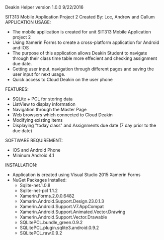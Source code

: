 Deakin Helper version 1.0.0 9/22/2016

SIT313 Mobile Application Project 2 Created By: Loc, Andrew and Callum
APPLICATION USAGE:
- The mobile application is created for unit SIT313 Mobile Application project 2 
- Using Xamerin Forms to create a cross-platform application for Android and IOS   
- The purpose of this application allows Deakin Student to navigate through their
  class time table more effecient and checking assignment due date.
- Getting user input, navigation through different pages and saving the user 
  input for next usage.
- Quick access to Cloud Deakin on the user phone


FEATURES:
- SQLite + PCL for storing data
- ListView to display information
- Navigation through the Master Page
- Web browsers which connected to Cloud Deakin
- Modifying existing items 
- Displaying "today class" and Assignments due date (7 day prior to the due date)

SOFTWARE REQUIREMENT:
- IOS and Android Phone
- Mininum Android 4.1 


INSTALLATION:
- Application is created using Visual Studio 2015 Xamerin Forms
- NuGet Packages Installed:
    - Sqlite-net.1.0.8
	- Sqlite-net-pcl 1.1.2
	- Xamerin.Forms.2.0.0.6482
	- Xamarin.Android.Support.Design.23.0.1.3
    - Xamerin.Android.Support.V7.AppCompat
    - Xamerin.Android.Support.Animated.Vector.Drawing
    - Xamerin.Android.Support.Vector.Drawable
	- SQLitePCL.bundle_green.0.9.2
	- SQLitePCL.plugin.sqlite3.android.0.9.2
	- SQLitePCL.raw.0.9.2
